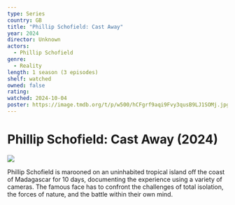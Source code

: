 ```yaml
---
type: Series
country: GB
title: "Phillip Schofield: Cast Away"
year: 2024
director: Unknown
actors:
  - Phillip Schofield
genre:
  - Reality
length: 1 season (3 episodes)
shelf: watched
owned: false
rating:
watched: 2024-10-04
poster: https://image.tmdb.org/t/p/w500/hCFgrf9aqi9Fvy3qusB9LJ1SOMj.jpg
---
```


# Phillip Schofield: Cast Away (2024)

![](https://image.tmdb.org/t/p/w500/hCFgrf9aqi9Fvy3qusB9LJ1SOMj.jpg)

Phillip Schofield is marooned on an uninhabited tropical island off the coast of Madagascar for 10 days, documenting the experience using a variety of cameras. The famous face has to confront the challenges of total isolation, the forces of nature, and the battle within their own mind.